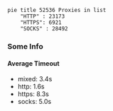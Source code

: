 
```mermaid
pie title 52536 Proxies in list
    "HTTP" : 23173
    "HTTPS": 6921
    "SOCKS" : 28492
```

### Some Info
#### Average Timeout

- mixed: 3.4s
- http: 1.6s
- https: 8.3s
- socks: 5.0s